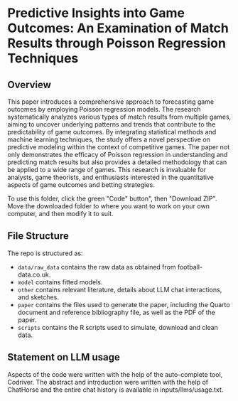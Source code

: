 # Predictive Insights into Game Outcomes: An Examination of Match Results through Poisson Regression Techniques

## Overview

This paper introduces a comprehensive approach to forecasting game outcomes by employing Poisson regression models. The research systematically analyzes various types of match results from multiple games, aiming to uncover underlying patterns and trends that contribute to the predictability of game outcomes. By integrating statistical methods and machine learning techniques, the study offers a novel perspective on predictive modeling within the context of competitive games. The paper not only demonstrates the efficacy of Poisson regression in understanding and predicting match results but also provides a detailed methodology that can be applied to a wide range of games. This research is invaluable for analysts, game theorists, and enthusiasts interested in the quantitative aspects of game outcomes and betting strategies.

To use this folder, click the green "Code" button", then "Download ZIP". Move the downloaded folder to where you want to work on your own computer, and then modify it to suit.


## File Structure

The repo is structured as:

-   `data/raw_data` contains the raw data as obtained from football-data.co.uk.
-   `model` contains fitted models. 
-   `other` contains relevant literature, details about LLM chat interactions, and sketches.
-   `paper` contains the files used to generate the paper, including the Quarto document and reference bibliography file, as well as the PDF of the paper. 
-   `scripts` contains the R scripts used to simulate, download and clean data.


## Statement on LLM usage

Aspects of the code were written with the help of the auto-complete tool, Codriver. The abstract and introduction were written with the help of ChatHorse and the entire chat history is available in inputs/llms/usage.txt.
